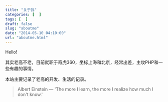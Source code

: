 ```yaml
---
title: "关于我"
categories: [  ]
tags: [  ]
draft: false
slug: "aboutme"
date: "2014-05-10 04:10:00"
url: "aboutme.html"
---
```


Hello! 

其实老高不老，目前就职于奇虎360，坐标上海和北京，经常出差，主攻PHP和一些有趣的事情。

本站主要记录了老高的开发、生活的记录。


> Albert Einstein — 'The more I learn, the more I realize how much I don't know.'
